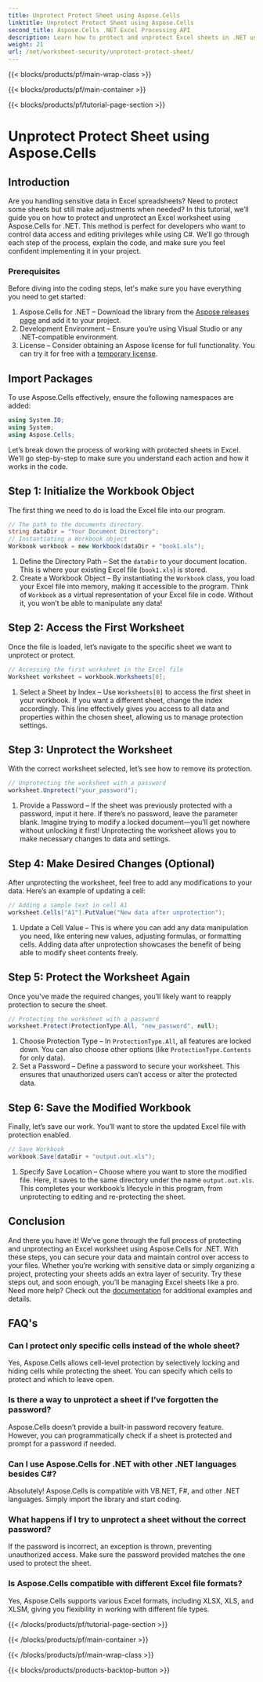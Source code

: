 ```yaml
---
title: Unprotect Protect Sheet using Aspose.Cells
linktitle: Unprotect Protect Sheet using Aspose.Cells
second_title: Aspose.Cells .NET Excel Processing API
description: Learn how to protect and unprotect Excel sheets in .NET using Aspose.Cells. Follow this step-by-step guide to secure your worksheets.
weight: 21
url: /net/worksheet-security/unprotect-protect-sheet/
---
```


{{< blocks/products/pf/main-wrap-class >}}

{{< blocks/products/pf/main-container >}}

{{< blocks/products/pf/tutorial-page-section >}}

# Unprotect Protect Sheet using Aspose.Cells

## Introduction
Are you handling sensitive data in Excel spreadsheets? Need to protect some sheets but still make adjustments when needed? In this tutorial, we’ll guide you on how to protect and unprotect an Excel worksheet using Aspose.Cells for .NET. This method is perfect for developers who want to control data access and editing privileges while using C#. We’ll go through each step of the process, explain the code, and make sure you feel confident implementing it in your project.
### Prerequisites
Before diving into the coding steps, let's make sure you have everything you need to get started:
1. Aspose.Cells for .NET – Download the library from the [Aspose releases page](https://releases.aspose.com/cells/net/) and add it to your project.
2. Development Environment – Ensure you’re using Visual Studio or any .NET-compatible environment.
3. License – Consider obtaining an Aspose license for full functionality. You can try it for free with a [temporary license](https://purchase.aspose.com/temporary-license/).
## Import Packages
To use Aspose.Cells effectively, ensure the following namespaces are added:
```csharp
using System.IO;
using System;
using Aspose.Cells;
```
Let’s break down the process of working with protected sheets in Excel. We’ll go step-by-step to make sure you understand each action and how it works in the code.
## Step 1: Initialize the Workbook Object
The first thing we need to do is load the Excel file into our program.
```csharp
// The path to the documents directory.
string dataDir = "Your Document Directory";
// Instantiating a Workbook object
Workbook workbook = new Workbook(dataDir + "book1.xls");
```
1. Define the Directory Path – Set the `dataDir` to your document location. This is where your existing Excel file (`book1.xls`) is stored.
2. Create a Workbook Object – By instantiating the `Workbook` class, you load your Excel file into memory, making it accessible to the program.
Think of `Workbook` as a virtual representation of your Excel file in code. Without it, you won’t be able to manipulate any data!
## Step 2: Access the First Worksheet
Once the file is loaded, let’s navigate to the specific sheet we want to unprotect or protect.
```csharp
// Accessing the first worksheet in the Excel file
Worksheet worksheet = workbook.Worksheets[0];
```
1. Select a Sheet by Index – Use `Worksheets[0]` to access the first sheet in your workbook. If you want a different sheet, change the index accordingly.
This line effectively gives you access to all data and properties within the chosen sheet, allowing us to manage protection settings.
## Step 3: Unprotect the Worksheet
With the correct worksheet selected, let’s see how to remove its protection.
```csharp
// Unprotecting the worksheet with a password
worksheet.Unprotect("your_password");
```
1. Provide a Password – If the sheet was previously protected with a password, input it here. If there’s no password, leave the parameter blank.
Imagine trying to modify a locked document—you’ll get nowhere without unlocking it first! Unprotecting the worksheet allows you to make necessary changes to data and settings.
## Step 4: Make Desired Changes (Optional)
After unprotecting the worksheet, feel free to add any modifications to your data. Here’s an example of updating a cell:
```csharp
// Adding a sample text in cell A1
worksheet.Cells["A1"].PutValue("New data after unprotection");
```
1. Update a Cell Value – This is where you can add any data manipulation you need, like entering new values, adjusting formulas, or formatting cells.
Adding data after unprotection showcases the benefit of being able to modify sheet contents freely.
## Step 5: Protect the Worksheet Again
Once you've made the required changes, you’ll likely want to reapply protection to secure the sheet.
```csharp
// Protecting the worksheet with a password
worksheet.Protect(ProtectionType.All, "new_password", null);
```
1. Choose Protection Type – In `ProtectionType.All`, all features are locked down. You can also choose other options (like `ProtectionType.Contents` for only data).
2. Set a Password – Define a password to secure your worksheet. This ensures that unauthorized users can’t access or alter the protected data.
## Step 6: Save the Modified Workbook
Finally, let’s save our work. You’ll want to store the updated Excel file with protection enabled.
```csharp
// Save Workbook
workbook.Save(dataDir + "output.out.xls");
```
1. Specify Save Location – Choose where you want to store the modified file. Here, it saves to the same directory under the name `output.out.xls`.
This completes your workbook’s lifecycle in this program, from unprotecting to editing and re-protecting the sheet.

## Conclusion
And there you have it! We’ve gone through the full process of protecting and unprotecting an Excel worksheet using Aspose.Cells for .NET. With these steps, you can secure your data and maintain control over access to your files. 
Whether you’re working with sensitive data or simply organizing a project, protecting your sheets adds an extra layer of security. Try these steps out, and soon enough, you’ll be managing Excel sheets like a pro. Need more help? Check out the [documentation](https://reference.aspose.com/cells/net/) for additional examples and details.
## FAQ's
### Can I protect only specific cells instead of the whole sheet?  
Yes, Aspose.Cells allows cell-level protection by selectively locking and hiding cells while protecting the sheet. You can specify which cells to protect and which to leave open.
### Is there a way to unprotect a sheet if I’ve forgotten the password?  
Aspose.Cells doesn’t provide a built-in password recovery feature. However, you can programmatically check if a sheet is protected and prompt for a password if needed.
### Can I use Aspose.Cells for .NET with other .NET languages besides C#?  
Absolutely! Aspose.Cells is compatible with VB.NET, F#, and other .NET languages. Simply import the library and start coding.
### What happens if I try to unprotect a sheet without the correct password?  
If the password is incorrect, an exception is thrown, preventing unauthorized access. Make sure the password provided matches the one used to protect the sheet.
### Is Aspose.Cells compatible with different Excel file formats?  
Yes, Aspose.Cells supports various Excel formats, including XLSX, XLS, and XLSM, giving you flexibility in working with different file types.


{{< /blocks/products/pf/tutorial-page-section >}}

{{< /blocks/products/pf/main-container >}}

{{< /blocks/products/pf/main-wrap-class >}}

{{< blocks/products/products-backtop-button >}}
